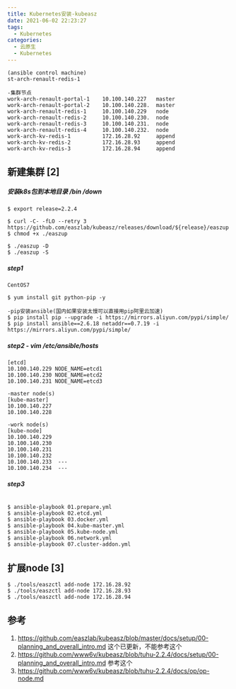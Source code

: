 ```yaml
---
title: Kubernetes安装-kubeasz 
date: 2021-06-02 22:23:27
tags:
  - Kubernetes
categories: 
  - 云原生
  - Kubernetes
---
```


<p></p>
<!-- more -->

```
(ansible control machine)  
st-arch-renault-redis-1  
 
-集群节点
work-arch-renault-portal-1    10.100.140.227   master
work-arch-renault-portal-2    10.100.140.228.  master
work-arch-renault-redis-1     10.100.140.229   node
work-arch-renault-redis-2     10.100.140.230.  node
work-arch-renault-redis-3     10.100.140.231.  node
work-arch-renault-redis-4     10.100.140.232.  node
work-arch-kv-redis-1          172.16.28.92     append
work-arch-kv-redis-2          172.16.28.93     append
work-arch-kv-redis-3          172.16.28.94     append	
```

##  新建集群 [2]

##### 安装k8s包到本地目录 /bin /down	 
``` shell
$ export release=2.2.4  

$ curl -C- -fLO --retry 3 https://github.com/easzlab/kubeasz/releases/download/${release}/easzup  
$ chmod +x ./easzup  
  
$ ./easzup -D  
$ ./easzup -S	  
```


##### step1
``` shell
CentOS7   

$ yum install git python-pip -y    

-pip安装ansible(国内如果安装太慢可以直接用pip阿里云加速)   
$ pip install pip --upgrade -i https://mirrors.aliyun.com/pypi/simple/ 
$ pip install ansible==2.6.18 netaddr==0.7.19 -i https://mirrors.aliyun.com/pypi/simple/ 
```


##### step2 - vim /etc/ansible/hosts   
```
[etcd]
10.100.140.229 NODE_NAME=etcd1
10.100.140.230 NODE_NAME=etcd2
10.100.140.231 NODE_NAME=etcd3

-master node(s)
[kube-master]
10.100.140.227
10.100.140.228

-work node(s)
[kube-node]
10.100.140.229
10.100.140.230
10.100.140.231
10.100.140.232
10.100.140.233  ---
10.100.140.234  ---

```

##### step3

``` shell

$ ansible-playbook 01.prepare.yml 
$ ansible-playbook 02.etcd.yml
$ ansible-playbook 03.docker.yml 
$ ansible-playbook 04.kube-master.yml 
$ ansible-playbook 05.kube-node.yml 
$ ansible-playbook 06.network.yml 
$ ansible-playbook 07.cluster-addon.yml 

```


## 扩展node [3]
``` shell
$ ./tools/easzctl add-node 172.16.28.92
$ ./tools/easzctl add-node 172.16.28.93
$ ./tools/easzctl add-node 172.16.28.94
```

## 参考
1. https://github.com/easzlab/kubeasz/blob/master/docs/setup/00-planning_and_overall_intro.md   这个已更新，不能参考这个
2. https://github.com/www6v/kubeasz/blob/tuhu-2.2.4/docs/setup/00-planning_and_overall_intro.md   参考这个
3. https://github.com/www6v/kubeasz/blob/tuhu-2.2.4/docs/op/op-node.md
